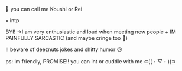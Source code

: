 🌸 you can call me Koushi or Rei

• intp

BYI!
→I am very enthusiastic and loud when meeting new people + IM PAINFULLY SARCASTIC (and maybe cringe too 🤔)

!! beware of deeznuts jokes and shitty humor 😢


ps: im friendly, PROMISE!! you can int or cuddle with me ⊂⁠(⁠(⁠・⁠▽⁠・⁠)⁠)⁠⊃

